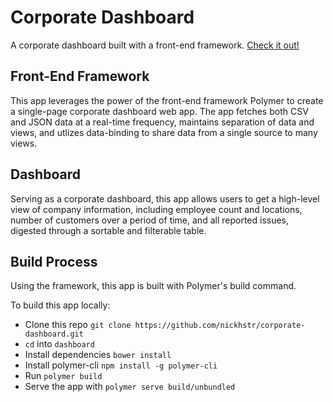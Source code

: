 # Corporate Dashboard

A corporate dashboard built with a front-end framework. [Check it out!](https://nickhstr-corporate-dashboard.firebaseapp.com)

## Front-End Framework

This app leverages the power of the front-end framework Polymer to create a single-page corporate dashboard web app.
The app fetches both CSV and JSON data at a real-time frequency, maintains separation of data and views, and utlizes data-binding to share data from a single source to many views.

## Dashboard

Serving as a corporate dashboard, this app allows users to get a high-level view of company information, including employee count and locations, number of customers over a period of time, and all reported issues, digested through a sortable and filterable table.

## Build Process

Using the framework, this app is built with Polymer's build command.

To build this app locally:

- Clone this repo `git clone https://github.com/nickhstr/corporate-dashboard.git`
- `cd` into `dashboard`
- Install dependencies `bower install`
- Install polymer-cli `npm install -g polymer-cli`
- Run `polymer build`
- Serve the app with `polymer serve build/unbundled`